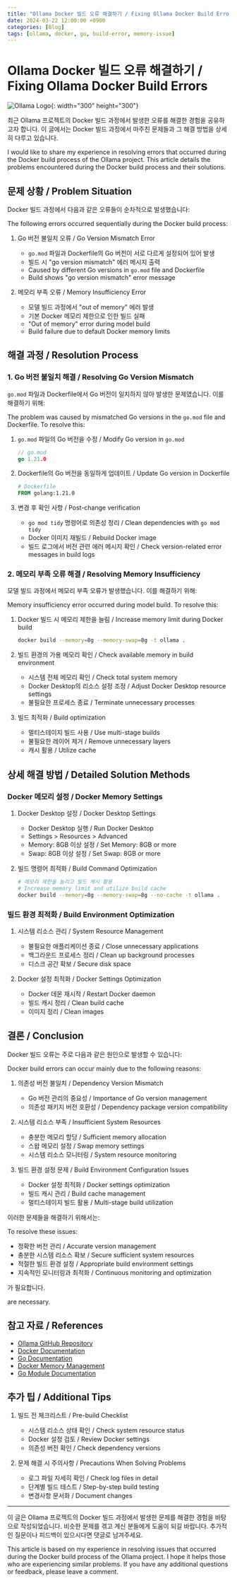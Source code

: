 ```yaml
---
title: "Ollama Docker 빌드 오류 해결하기 / Fixing Ollama Docker Build Errors"
date: 2024-03-22 12:00:00 +0900
categories: [Blog]
tags: [ollama, docker, go, build-error, memory-issue]
---
```


# Ollama Docker 빌드 오류 해결하기 / Fixing Ollama Docker Build Errors

![Ollama Logo](https://ollama.ai/public/ollama.png){: width="300" height="300"}

최근 Ollama 프로젝트의 Docker 빌드 과정에서 발생한 오류를 해결한 경험을 공유하고자 합니다. 이 글에서는 Docker 빌드 과정에서 마주친 문제들과 그 해결 방법을 상세히 다루고 있습니다.

I would like to share my experience in resolving errors that occurred during the Docker build process of the Ollama project. This article details the problems encountered during the Docker build process and their solutions.

## 문제 상황 / Problem Situation

Docker 빌드 과정에서 다음과 같은 오류들이 순차적으로 발생했습니다:

The following errors occurred sequentially during the Docker build process:

1. Go 버전 불일치 오류 / Go Version Mismatch Error
   - `go.mod` 파일과 Dockerfile의 Go 버전이 서로 다르게 설정되어 있어 발생
   - 빌드 시 "go version mismatch" 에러 메시지 출력
   - Caused by different Go versions in `go.mod` file and Dockerfile
   - Build shows "go version mismatch" error message

2. 메모리 부족 오류 / Memory Insufficiency Error
   - 모델 빌드 과정에서 "out of memory" 에러 발생
   - 기본 Docker 메모리 제한으로 인한 빌드 실패
   - "Out of memory" error during model build
   - Build failure due to default Docker memory limits

## 해결 과정 / Resolution Process

### 1. Go 버전 불일치 해결 / Resolving Go Version Mismatch

`go.mod` 파일과 Dockerfile에서 Go 버전이 일치하지 않아 발생한 문제였습니다. 이를 해결하기 위해:

The problem was caused by mismatched Go versions in the `go.mod` file and Dockerfile. To resolve this:

1. `go.mod` 파일의 Go 버전을 수정 / Modify Go version in `go.mod`
   ```go
   // go.mod
   go 1.21.0
   ```

2. Dockerfile의 Go 버전을 동일하게 업데이트 / Update Go version in Dockerfile
   ```dockerfile
   # Dockerfile
   FROM golang:1.21.0
   ```

3. 변경 후 확인 사항 / Post-change verification
   - `go mod tidy` 명령어로 의존성 정리 / Clean dependencies with `go mod tidy`
   - Docker 이미지 재빌드 / Rebuild Docker image
   - 빌드 로그에서 버전 관련 에러 메시지 확인 / Check version-related error messages in build logs

### 2. 메모리 부족 오류 해결 / Resolving Memory Insufficiency

모델 빌드 과정에서 메모리 부족 오류가 발생했습니다. 이를 해결하기 위해:

Memory insufficiency error occurred during model build. To resolve this:

1. Docker 빌드 시 메모리 제한을 늘림 / Increase memory limit during Docker build
   ```bash
   docker build --memory=8g --memory-swap=8g -t ollama .
   ```

2. 빌드 환경의 가용 메모리 확인 / Check available memory in build environment
   - 시스템 전체 메모리 확인 / Check total system memory
   - Docker Desktop의 리소스 설정 조정 / Adjust Docker Desktop resource settings
   - 불필요한 프로세스 종료 / Terminate unnecessary processes

3. 빌드 최적화 / Build optimization
   - 멀티스테이지 빌드 사용 / Use multi-stage builds
   - 불필요한 레이어 제거 / Remove unnecessary layers
   - 캐시 활용 / Utilize cache

## 상세 해결 방법 / Detailed Solution Methods

### Docker 메모리 설정 / Docker Memory Settings

1. Docker Desktop 설정 / Docker Desktop Settings
   - Docker Desktop 실행 / Run Docker Desktop
   - Settings > Resources > Advanced
   - Memory: 8GB 이상 설정 / Set Memory: 8GB or more
   - Swap: 8GB 이상 설정 / Set Swap: 8GB or more

2. 빌드 명령어 최적화 / Build Command Optimization
   ```bash
   # 메모리 제한을 늘리고 빌드 캐시 활용
   # Increase memory limit and utilize build cache
   docker build --memory=8g --memory-swap=8g --no-cache -t ollama .
   ```

### 빌드 환경 최적화 / Build Environment Optimization

1. 시스템 리소스 관리 / System Resource Management
   - 불필요한 애플리케이션 종료 / Close unnecessary applications
   - 백그라운드 프로세스 정리 / Clean up background processes
   - 디스크 공간 확보 / Secure disk space

2. Docker 설정 최적화 / Docker Settings Optimization
   - Docker 데몬 재시작 / Restart Docker daemon
   - 빌드 캐시 정리 / Clean build cache
   - 이미지 정리 / Clean images

## 결론 / Conclusion

Docker 빌드 오류는 주로 다음과 같은 원인으로 발생할 수 있습니다:

Docker build errors can occur mainly due to the following reasons:

1. 의존성 버전 불일치 / Dependency Version Mismatch
   - Go 버전 관리의 중요성 / Importance of Go version management
   - 의존성 패키지 버전 호환성 / Dependency package version compatibility

2. 시스템 리소스 부족 / Insufficient System Resources
   - 충분한 메모리 할당 / Sufficient memory allocation
   - 스왑 메모리 설정 / Swap memory settings
   - 시스템 리소스 모니터링 / System resource monitoring

3. 빌드 환경 설정 문제 / Build Environment Configuration Issues
   - Docker 설정 최적화 / Docker settings optimization
   - 빌드 캐시 관리 / Build cache management
   - 멀티스테이지 빌드 활용 / Multi-stage build utilization

이러한 문제들을 해결하기 위해서는:

To resolve these issues:

- 정확한 버전 관리 / Accurate version management
- 충분한 시스템 리소스 확보 / Secure sufficient system resources
- 적절한 빌드 환경 설정 / Appropriate build environment settings
- 지속적인 모니터링과 최적화 / Continuous monitoring and optimization

가 필요합니다.

are necessary.

## 참고 자료 / References

- [Ollama GitHub Repository](https://github.com/ollama/ollama)
- [Docker Documentation](https://docs.docker.com/)
- [Go Documentation](https://golang.org/doc/)
- [Docker Memory Management](https://docs.docker.com/config/containers/resource_constraints/)
- [Go Module Documentation](https://go.dev/doc/modules/gomod-ref)

## 추가 팁 / Additional Tips

1. 빌드 전 체크리스트 / Pre-build Checklist
   - 시스템 리소스 상태 확인 / Check system resource status
   - Docker 설정 검토 / Review Docker settings
   - 의존성 버전 확인 / Check dependency versions

2. 문제 해결 시 주의사항 / Precautions When Solving Problems
   - 로그 파일 자세히 확인 / Check log files in detail
   - 단계별 빌드 테스트 / Step-by-step build testing
   - 변경사항 문서화 / Document changes

---

이 글은 Ollama 프로젝트의 Docker 빌드 과정에서 발생한 문제를 해결한 경험을 바탕으로 작성되었습니다. 비슷한 문제를 겪고 계신 분들에게 도움이 되길 바랍니다. 추가적인 질문이나 피드백이 있으시다면 댓글로 남겨주세요.

This article is based on my experience in resolving issues that occurred during the Docker build process of the Ollama project. I hope it helps those who are experiencing similar problems. If you have any additional questions or feedback, please leave a comment. 